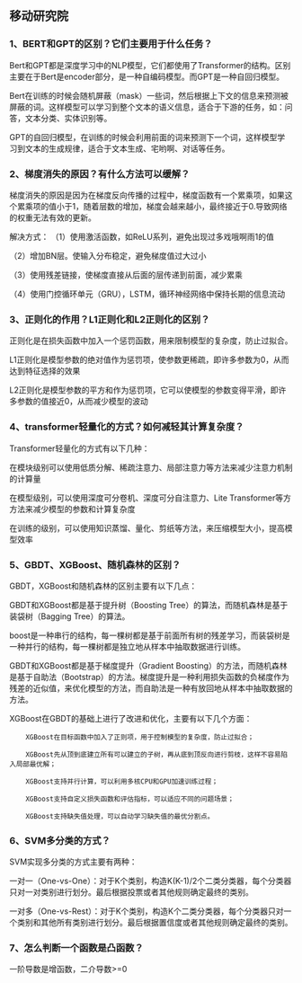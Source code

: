 ## 移动研究院

### 1、BERT和GPT的区别？它们主要用于什么任务？
Bert和GPT都是深度学习中的NLP模型，它们都使用了Transformer的结构。区别主要在于Bert是encoder部分，是一种自编码模型。而GPT是一种自回归模型。

Bert在训练的时候会随机屏蔽（mask）一些词，然后根据上下文的信息来预测被屏蔽的词。这样模型可以学习到整个文本的语义信息，适合于下游的任务，如：问答，文本分类、实体识别等。

GPT的自回归模型，在训练的时候会利用前面的词来预测下一个词，这样模型学习到文本的生成规律，适合于文本生成、宅哟啊、对话等任务。

### 2、梯度消失的原因？有什么方法可以缓解？
梯度消失的原因是因为在梯度反向传播的过程中，梯度函数有一个累乘项，如果这个累乘项的值小于1，随着层数的增加，梯度会越来越小，最终接近于0.导致网络的权重无法有效的更新。

解决方式：
（1）使用激活函数，如ReLU系列，避免出现过多戏哦啊雨1的值

（2）增加BN层。使输入分布稳定，避免梯度值过大过小

（3）使用残差链接，使梯度直接从后面的层传递到前面，减少累乘

（4）使用门控循环单元（GRU），LSTM，循环神经网络中保持长期的信息流动

### 3、正则化的作用？L1正则化和L2正则化的区别？
正则化是在损失函数中加入一个惩罚函数，用来限制模型的复杂度，防止过拟合。

L1正则化是模型参数的绝对值作为惩罚项，使参数更稀疏，即许多参数为0，从而达到特征选择的效果

L2正则化是模型参数的平方和作为惩罚项，它可以使模型的参数变得平滑，即许多参数的值接近0，从而减少模型的波动


### 4、transformer轻量化的方式？如何减轻其计算复杂度？
Transformer轻量化的方式有以下几种：

在模块级别可以使用低质分解、稀疏注意力、局部注意力等方法来减少注意力机制的计算量

在模型级别，可以使用深度可分卷机、深度可分自注意力、Lite Transformer等方方法来减少模型的参数和计算复杂度

在训练的级别，可以使用知识蒸馏、量化、剪纸等方法，来压缩模型大小，提高模型效率


### 5、GBDT、XGBoost、随机森林的区别？

GBDT，XGBoost和随机森林的区别主要有以下几点：

GBDT和XGBoost都是基于提升树（Boosting Tree）的算法，而随机森林是基于装袋树（Bagging Tree）的算法。

boost是一种串行的结构，每一棵树都是基于前面所有树的残差学习，而装袋树是一种并行的结构，每一棵树都是独立地从样本中抽取数据进行训练。

GBDT和XGBoost都是基于梯度提升（Gradient Boosting）的方法，而随机森林是基于自助法（Bootstrap）的方法。梯度提升是一种利用损失函数的负梯度作为残差的近似值，来优化模型的方法，而自助法是一种有放回地从样本中抽取数据的方法。

XGBoost在GBDT的基础上进行了改进和优化，主要有以下几个方面：

        XGBoost在目标函数中加入了正则项，用于控制模型的复杂度，防止过拟合；
  
        XGBoost先从顶到底建立所有可以建立的子树，再从底到顶反向进行剪枝，这样不容易陷入局部最优解；
  
        XGBoost支持并行计算，可以利用多核CPU和GPU加速训练过程；
   
        XGBoost支持自定义损失函数和评估指标，可以适应不同的问题场景；
  
        XGBoost支持缺失值处理，可以自动学习缺失值的最优分割点。

### 6、SVM多分类的方式？
SVM实现多分类的方式主要有两种：

一对一（One-vs-One）：对于K个类别，构造K(K-1)/2个二类分类器，每个分类器只对一对类别进行划分。最后根据投票或者其他规则确定最终的类别。

一对多（One-vs-Rest）：对于K个类别，构造K个二类分类器，每个分类器只对一个类别和其他所有类别进行划分。最后根据置信度或者其他规则确定最终的类别。

### 7、怎么判断一个函数是凸函数？
一阶导数是增函数，二介导数>=0


